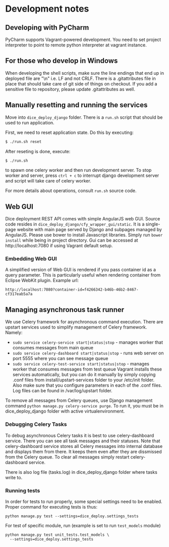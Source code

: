# Development notes

## Developing with PyCharm
PyCharm supports Vagrant-powered development. You need to set 
project interpreter to point to remote python interpreter at vagrant instance.

## For those who develop in Windows

When developing the shell scripts, make sure the line endings that end up in
deployed file are "\n" i.e. LF and not CRLF. There is a .gitattributes file 
in place that should take care of git side of things on checkout. If you add 
a sensitive file to repository, please update .gitattributes as well.

## Manually resetting and running the services

Move into `dice_deploy_django` folder. There is a `run.sh` script that should
be used to run application.

First, we need to reset application state. Do this by executing:
```bash
$ ./run.sh reset
```

After reseting is done, execute:
```bash
$ ./run.sh
```
to spawn one celery worker and then run development server. 
To stop worker and server, press `ctrl + c` to interrupt django 
development server and script
will take care of celery worker.

For more details about operations, consult `run.sh` source code.

## Web GUI

Dice deployment REST API comes with simple AngularJS web GUI. Source code
resides in `dice_deploy_django/cfy_wrapper_gui/static`. It is a single-page
website with main page served by Django and subpages managed by AngularJS.
Please use bower to install Javascript libraries. Simply run
`bower install` while being in project directory. Gui can be accessed at
http://localhost:7080 if using Vagrant default setup.

### Embedding Web GUI

A simplified version of Web GUI is rendered if you pass container id as a
query parameter. This is particularly useful when rendering container from
Eclipse WebKit plugin. Example url:
```
http://localhost:7080?container-id=f4266342-b46b-46b2-8467-cf317eab5a7a
```


## Managing asynchronous task runner

We use Celery framework for asynchronous command execution. There are upstart 
services used to simplify management of Celery framework. Namely:
 - `sudo service celery-service start|status|stop` - 
   manages worker that consumes messages from main queue
 - `sudo service celery-dashboard start|status|stop` - 
   runs web server on port 5555 where you can see message queue
 - `sudo service celery-test-service start|status|stop` - 
   manages worker that consumes messages from test queue
Vagrant installs these services automatically, but you can do it manually
 by simply copying .conf files from install/upstart-services folder to your
 /etc/init folder. Also make sure that you configure parameters in each
 of the .conf files. Log files can be found in /var/log/upstart folder.
 
 To remove all messages from Celery queues, use Django management command
  `python manage.py celery-service purge`. To run it, you must be in
 dice_deploy_django folder with active virtualenvironment.
 
### Debugging Celery Tasks
To debug asynchronous Celery tasks it is best to use celery-dashboard service.
There you can see all task messages and their statuses. Note that celery-dashboard
service stores all Celery messages into internal database and displays them from there.
It keeps them even after they are dissmissed from the Celery queue. To
clear all messages simply restart celery-dashboard service.

There is also log file (tasks.log) in dice_deploy_django folder where tasks
write to.

### Running tests

In order for tests to run properly, some special settings need to be enabled.
Proper command for executing tests is thus:

    python manage.py test --settings=dice_deploy.settings_tests

For test of specific module, run (example is set to run `test_models` module)

    python manage.py test unit_tests.test_models \
      --settings=dice_deploy.settings_tests
